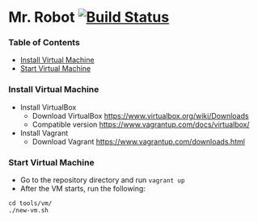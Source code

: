 # Mr. Robot [![Build Status](https://travis-ci.org/EliHar/mr_robot.svg?branch=master)](https://travis-ci.org/EliHar/mr_robot)

### Table of Contents

  * [Install Virtual Machine](#install-virtual-machine)
  * [Start Virtual Machine](#start-virtual-machine)

### Install Virtual Machine

  * Install VirtualBox
    * Download VirtualBox https://www.virtualbox.org/wiki/Downloads
    * Compatible version https://www.vagrantup.com/docs/virtualbox/
  * Install Vagrant
    * Download Vagrant https://www.vagrantup.com/downloads.html

### Start Virtual Machine

  * Go to the repository directory and run `vagrant up`
  * After the VM starts, run the following:  
```
cd tools/vm/
./new-vm.sh
```
   
